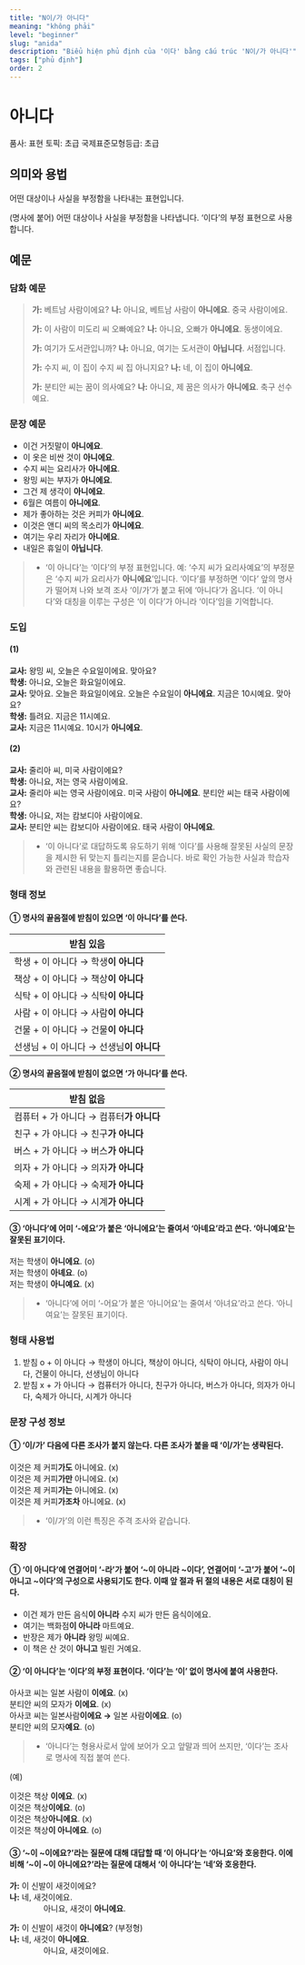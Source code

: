 ```yaml
---
title: "N이/가 아니다"
meaning: "không phải"
level: "beginner"
slug: "anida"
description: "Biểu hiện phủ định của '이다' bằng cấu trúc 'N이/가 아니다'"
tags: ["phủ định"]
order: 2
---
```


# 아니다

품사: 표현
토픽: 초급
국제표준모형등급: 초급

## 의미와 용법

어떤 대상이나 사실을 부정함을 나타내는 표현입니다.

(명사에 붙어) 어떤 대상이나 사실을 부정함을 나타냅니다. ‘이다’의 부정 표현으로 사용합니다.

## 예문

### 담화 예문

> **가:** 베트남 사람이에요?
> **나:** 아니요, 베트남 사람이 **아니에요**. 중국 사람이에요.
>
> **가:** 이 사람이 미도리 씨 오빠예요?
> **나:** 아니요, 오빠가 **아니에요**. 동생이에요.
>
> **가:** 여기가 도서관입니까?
> **나:** 아니요, 여기는 도서관이 **아닙니다**. 서점입니다.
>
> **가:** 수지 씨, 이 집이 수지 씨 집 아니지요?
> **나:** 네, 이 집이 **아니에요**.
>
> **가:** 분티안 씨는 꿈이 의사예요?
> **나:** 아니요, 제 꿈은 의사가 **아니에요**. 축구 선수예요.

### 문장 예문

- 이건 거짓말이 **아니에요**.
- 이 옷은 비싼 것이 **아니에요**.
- 수지 씨는 요리사가 **아니에요**.
- 왕밍 씨는 부자가 **아니에요**.
- 그건 제 생각이 **아니에요**.
- 6월은 여름이 **아니에요**.
- 제가 좋아하는 것은 커피가 **아니에요**.
- 이것은 앤디 씨의 목소리가 **아니에요**.
- 여기는 우리 자리가 **아니에요**.
- 내일은 휴일이 **아닙니다**.

> * ‘이 아니다’는 ‘이다’의 부정 표현입니다. 예: ‘수지 씨가 요리사예요’의 부정문은 ‘수지 씨가 요리사가 **아니에요**’입니다. ‘이다’를 부정하면 ‘이다’ 앞의 명사가 떨어져 나와 보격 조사 ‘이/가’가 붙고 뒤에 ‘아니다’가 옵니다. ‘이 아니다’와 대칭을 이루는 구성은 ‘이 이다’가 아니라 ‘이다’임을 기억합니다.

### 도입

#### (1)
**교사:** 왕밍 씨, 오늘은 수요일이에요. 맞아요?  
**학생:** 아니요, 오늘은 화요일이에요.  
**교사:** 맞아요. 오늘은 화요일이에요. 오늘은 수요일이 **아니에요**. 지금은 10시예요. 맞아요?  
**학생:** 틀려요. 지금은 11시예요.  
**교사:** 지금은 11시예요. 10시가 **아니에요**.

#### (2)
**교사:** 줄리아 씨, 미국 사람이에요?  
**학생:** 아니요, 저는 영국 사람이에요.  
**교사:** 줄리아 씨는 영국 사람이에요. 미국 사람이 **아니에요**. 분티안 씨는 태국 사람이에요?  
**학생:** 아니요, 저는 캄보디아 사람이에요.  
**교사:** 분티안 씨는 캄보디아 사람이에요. 태국 사람이 **아니에요**.

> * ‘이 아니다’로 대답하도록 유도하기 위해 ‘이다’를 사용해 잘못된 사실의 문장을 제시한 뒤 맞는지 틀리는지를 묻습니다. 바로 확인 가능한 사실과 학습자와 관련된 내용을 활용하면 좋습니다.

### 형태 정보

#### ① 명사의 끝음절에 받침이 있으면 ‘이 아니다’를 쓴다.

| 받침 있음 |
| ---------- |
| 학생 + 이 아니다 → 학생**이 아니다** |
| 책상 + 이 아니다 → 책상**이 아니다** |
| 식탁 + 이 아니다 → 식탁**이 아니다** |
| 사람 + 이 아니다 → 사람**이 아니다** |
| 건물 + 이 아니다 → 건물**이 아니다** |
| 선생님 + 이 아니다 → 선생님**이 아니다** |

#### ② 명사의 끝음절에 받침이 없으면 ‘가 아니다’를 쓴다.

| 받침 없음 |
| ---------- |
| 컴퓨터 + 가 아니다 → 컴퓨터**가 아니다** |
| 친구 + 가 아니다 → 친구**가 아니다** |
| 버스 + 가 아니다 → 버스**가 아니다** |
| 의자 + 가 아니다 → 의자**가 아니다** |
| 숙제 + 가 아니다 → 숙제**가 아니다** |
| 시계 + 가 아니다 → 시계**가 아니다** |

#### ③ ‘아니다’에 어미 ‘-에요’가 붙은 ‘아니에요’는 줄여서 ‘아녜요’라고 쓴다. ‘아니예요’는 잘못된 표기이다.

저는 학생이 **아니에요**. (o)  
저는 학생이 **아녜요**. (o)  
저는 학생이 **아니예요**. (x)

> * ‘아니다’에 어미 ‘-어요’가 붙은 ‘아니어요’는 줄여서 ‘아녀요’라고 쓴다. ‘아니여요’는 잘못된 표기이다.

### 형태 사용법

1. 받침 o + 이 아니다 → 학생이 아니다, 책상이 아니다, 식탁이 아니다, 사람이 아니다, 건물이 아니다, 선생님이 아니다  
2. 받침 x + 가 아니다 → 컴퓨터가 아니다, 친구가 아니다, 버스가 아니다, 의자가 아니다, 숙제가 아니다, 시계가 아니다

### 문장 구성 정보

#### ① ‘이/가’ 다음에 다른 조사가 붙지 않는다. 다른 조사가 붙을 때 ‘이/가’는 생략된다.

이것은 제 커피**가도** 아니에요. (x)  
이것은 제 커피**가만** 아니에요. (x)  
이것은 제 커피**가는** 아니에요. (x)  
이것은 제 커피**가조차** 아니에요. (x)

> * ‘이/가’의 이런 특징은 주격 조사와 같습니다.

### 확장

#### ① ‘이 아니다’에 연결어미 ‘-라’가 붙어 ‘~이 아니라 ~이다’, 연결어미 ‘-고’가 붙어 ‘~이 아니고 ~이다’의 구성으로 사용되기도 한다. 이때 앞 절과 뒤 절의 내용은 서로 대칭이 된다.

- 이건 제가 만든 음식**이 아니라** 수지 씨가 만든 음식이에요.
- 여기는 백화점**이 아니라** 마트예요.
- 반장은 제가 **아니라** 왕밍 씨예요.
- 이 책은 산 것이 **아니고** 빌린 거예요.

#### ② ‘이 아니다’는 ‘이다’의 부정 표현이다. ‘이다’는 ‘이’ 없이 명사에 붙여 사용한다.

아사코 씨는 일본 사람이 **이에요**. (x)  
분티안 씨의 모자가 **이에요**. (x)  
아사코 씨는 일본사람**이에요 →** 일본 사람**이에요**. (o)  
분티안 씨의 모자**예요**. (o)

> * ‘아니다’는 형용사로서 앞에 보어가 오고 앞말과 띄어 쓰지만, ‘이다’는 조사로 명사에 직접 붙여 쓴다.

(예)

이것은 책상 **이에요**. (x)  
이것은 책상**이에요**. (o)  
이것은 책상**아니에요**. (x)  
이것은 책상**이 아니에요**. (o)

#### ③ ‘~이 ~이에요?’라는 질문에 대해 대답할 때 ‘이 아니다’는 ‘아니요’와 호응한다. 이에 비해 ‘~이 ~이 아니에요?’라는 질문에 대해서 ‘이 아니다’는 ‘네’와 호응한다.

**가:** 이 신발이 새것이에요?  
**나:** 네, 새것이에요.  
     아니요, 새것이 **아니에요**.

**가:** 이 신발이 새것이 **아니에요**? (부정형)  
**나:** 네, 새것이 **아니에요**.  
     아니요, 새것이에요.
